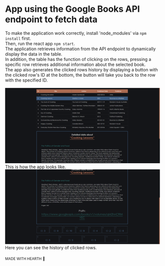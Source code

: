 # App using the Google Books API endpoint to fetch data
To make the application work correctly, install 'node_modules' via `npm install` first.<br>
Then, run the react app `npm start`.<br>
The application retrieves information from the API endpoint to dynamically display the data in the table.<br>
In addition, the table has the function of clicking on the rows, pressing a specific row retrieves additional information about the selected book.<br>
The app also generates the clicked rows history by displaying a button with the clicked row's ID at the bottom, the button will take you back to the row with the specified ID.
<br><br>
![Alt text](https://github.com/XarrrdaS/main/blob/main/React%20-%20Dynamic%20Table%20using%20API%20endpoint/screenshots/screenshot.png?raw=true)
This is how the app looks like.<br>
![Alt text](https://github.com/XarrrdaS/main/blob/main/React%20-%20Dynamic%20Table%20using%20API%20endpoint/screenshots/screenshot2.png?raw=true)
Here you can see the history of clicked rows.

<sub>MADE WITH HEARTH 🖤</sub>
